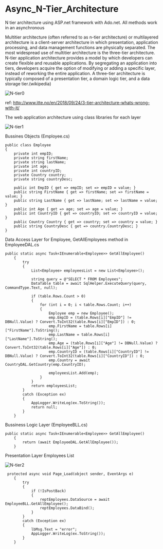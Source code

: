 # Async_N-Tier_Architecture
N tier architecture using ASP.net framework with Ado.net. All methods work in an asynchronous 

Multitier architecture (often referred to as n-tier architecture) or multilayered architecture is a client-server architecture in which presentation, application processing, and data management functions are physically separated. The most widespread use of multitier architecture is the three-tier architecture. N-tier application architecture provides a model by which developers can create flexible and reusable applications. By segregating an application into tiers, developers acquire the option of modifying or adding a specific layer, instead of reworking the entire application. A three-tier architecture is typically composed of a presentation tier, a domain logic tier, and a data storage tier.(wikipedia)

![N-tier0](https://user-images.githubusercontent.com/62042702/88465311-8f3bd480-ceca-11ea-9032-e8c1b02e23db.png)

ref: http://www.itte.no/en/2018/09/24/3-tier-architecture-whats-wrong-with-it/

The web application architecture using class libraries for each layer

![N-tier1](https://user-images.githubusercontent.com/62042702/88465340-e2ae2280-ceca-11ea-9bd9-a5dd34b9d11c.png)


Bussines Objects (Employee.cs)

    public class Employee
    {
        private int empID;
        private string firstName;
        private string lastName;
        private int age;
        private int countryID;
        private Country country;
        private string countryDesc;

        public int EmpID { get => empID; set => empID = value; }
        public string FirstName { get => firstName; set => firstName = value; }
        public string LastName { get => lastName; set => lastName = value; }
        public int Age { get => age; set => age = value; }
        public int CountryID { get => countryID; set => countryID = value; }
        public Country Country { get => country; set => country = value; }
        public string CountryDesc { get => country.CountryDesc; }
    }
    
Data Access Layer for Employee, GetAllEmployees method in EmployeeDAL.cs

    public static async Task<IEnumerable<Employee>> GetAllEmployee()
        {
            try
            {
                List<Employee> employeesList = new List<Employee>();

                string query = @"SELECT * FROM Employees";
                DataTable table = await SqlHelper.ExecuteQuery(query, CommandType.Text, null);
               
                if (table.Rows.Count > 0)
                {
                    for (int i = 0; i < table.Rows.Count; i++)
                    {
                        Employee emp = new Employee();
                        emp.EmpID = (table.Rows[i]["EmpID"] != DBNull.Value) ? Convert.ToInt32(table.Rows[i]["EmpID"]) : 0;
                        emp.FirstName = table.Rows[i]["FirstName"].ToString();
                        emp.LastName = table.Rows[i]["LastName"].ToString();
                        emp.Age = (table.Rows[i]["Age"] != DBNull.Value) ? Convert.ToInt32(table.Rows[i]["Age"]) : 0;
                        emp.CountryID = (table.Rows[i]["CountryID"] != DBNull.Value) ? Convert.ToInt32(table.Rows[i]["CountryID"]) : 0;
                        emp.Country = await CountryDAL.GetCountry(emp.CountryID);

                        employeesList.Add(emp);
                    }
                }
                return employeesList;
            }
            catch (Exception ex)
            {
                AppLogger.WriteLog(ex.ToString());
                return null;
            }
        }

Bussiness Logic Layer (EmployeeBLL.cs)

    public static async Task<IEnumerable<Employee>> GetAllEmployee()
        {
            return (await EmployeeDAL.GetAllEmployee());
        }
        
Presentation Layer Employees List

![N-tier2](https://user-images.githubusercontent.com/62042702/88465785-5d2c7180-cece-11ea-829a-2477db5af065.png)



     protected async void Page_Load(object sender, EventArgs e)
        {
            try
            {
                if (!IsPostBack)
                {
                    reptEmployees.DataSource = await EmployeeBLL.GetAllEmployee();
                    reptEmployees.DataBind();
                }
            }
            catch (Exception ex)
            {
                lbMsg.Text = "error";
                AppLogger.WriteLog(ex.ToString());
            }
        }


